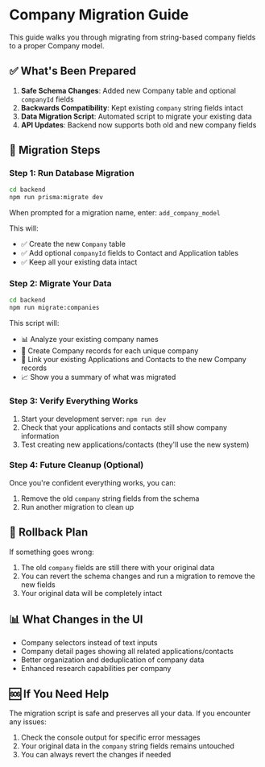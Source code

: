 # Company Migration Guide

This guide walks you through migrating from string-based company fields to a proper Company model.

## ✅ What's Been Prepared

1. **Safe Schema Changes**: Added new Company table and optional `companyId` fields
2. **Backwards Compatibility**: Kept existing `company` string fields intact
3. **Data Migration Script**: Automated script to migrate your existing data
4. **API Updates**: Backend now supports both old and new company fields

## 🚀 Migration Steps

### Step 1: Run Database Migration
```bash
cd backend
npm run prisma:migrate dev
```

When prompted for a migration name, enter: `add_company_model`

This will:
- ✅ Create the new `Company` table
- ✅ Add optional `companyId` fields to Contact and Application tables
- ✅ Keep all your existing data intact

### Step 2: Migrate Your Data
```bash
cd backend
npm run migrate:companies
```

This script will:
- 📊 Analyze your existing company names
- 🏢 Create Company records for each unique company
- 🔗 Link your existing Applications and Contacts to the new Company records
- 📈 Show you a summary of what was migrated

### Step 3: Verify Everything Works
1. Start your development server: `npm run dev`
2. Check that your applications and contacts still show company information
3. Test creating new applications/contacts (they'll use the new system)

### Step 4: Future Cleanup (Optional)
Once you're confident everything works, you can:
1. Remove the old `company` string fields from the schema
2. Run another migration to clean up

## 🔄 Rollback Plan

If something goes wrong:
1. The old `company` fields are still there with your original data
2. You can revert the schema changes and run a migration to remove the new fields
3. Your original data will be completely intact

## 📊 What Changes in the UI

- Company selectors instead of text inputs
- Company detail pages showing all related applications/contacts
- Better organization and deduplication of company data
- Enhanced research capabilities per company

## 🆘 If You Need Help

The migration script is safe and preserves all your data. If you encounter any issues:
1. Check the console output for specific error messages
2. Your original data in the `company` string fields remains untouched
3. You can always revert the changes if needed